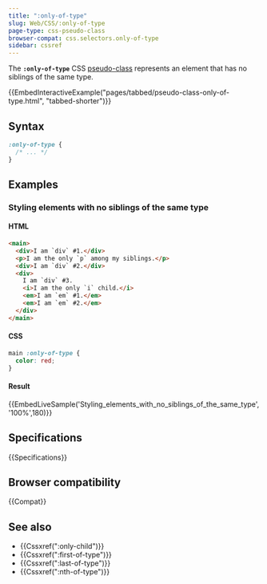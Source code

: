 ```yaml
---
title: ":only-of-type"
slug: Web/CSS/:only-of-type
page-type: css-pseudo-class
browser-compat: css.selectors.only-of-type
sidebar: cssref
---
```



The **`:only-of-type`** CSS [pseudo-class](/en-US/docs/Web/CSS/Pseudo-classes) represents an element that has no siblings of the same type.

{{EmbedInteractiveExample("pages/tabbed/pseudo-class-only-of-type.html", "tabbed-shorter")}}

## Syntax

```css
:only-of-type {
  /* ... */
}
```

## Examples

### Styling elements with no siblings of the same type

#### HTML

```html
<main>
  <div>I am `div` #1.</div>
  <p>I am the only `p` among my siblings.</p>
  <div>I am `div` #2.</div>
  <div>
    I am `div` #3.
    <i>I am the only `i` child.</i>
    <em>I am `em` #1.</em>
    <em>I am `em` #2.</em>
  </div>
</main>
```

#### CSS

```css
main :only-of-type {
  color: red;
}
```

#### Result

{{EmbedLiveSample('Styling_elements_with_no_siblings_of_the_same_type','100%',180)}}

## Specifications

{{Specifications}}

## Browser compatibility

{{Compat}}

## See also

- {{Cssxref(":only-child")}}
- {{Cssxref(":first-of-type")}}
- {{Cssxref(":last-of-type")}}
- {{Cssxref(":nth-of-type")}}
